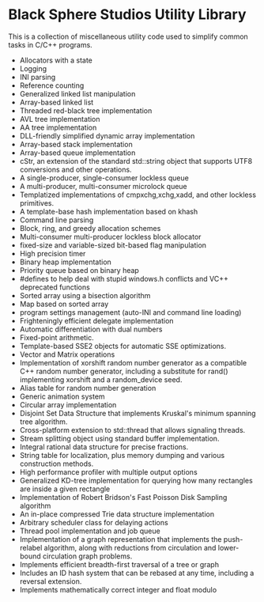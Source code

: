 # Black Sphere Studios Utility Library
 
This is a collection of miscellaneous utility code used to simplify common tasks in C/C++ programs.

* Allocators with a state
* Logging
* INI parsing
* Reference counting
* Generalized linked list manipulation
* Array-based linked list
* Threaded red-black tree implementation
* AVL tree implementation
* AA tree implementation
* DLL-friendly simplified dynamic array implementation
* Array-based stack implementation
* Array-based queue implementation
* cStr, an extension of the standard std::string object that supports UTF8 conversions and other operations.
* A single-producer, single-consumer lockless queue
* A multi-producer, multi-consumer microlock queue
* Templatized implementations of cmpxchg,xchg,xadd, and other lockless primitives.
* A template-base hash implementation based on khash
* Command line parsing
* Block, ring, and greedy allocation schemes
* Multi-consumer multi-producer lockless block allocator
* fixed-size and variable-sized bit-based flag manipulation
* High precision timer
* Binary heap implementation
* Priority queue based on binary heap
* #defines to help deal with stupid windows.h conflicts and VC++ deprecated functions
* Sorted array using a bisection algorithm
* Map based on sorted array
* program settings management (auto-INI and command line loading)
* Frighteningly efficient delegate implementation
* Automatic differentiation with dual numbers
* Fixed-point arithmetic.
* Template-based SSE2 objects for automatic SSE optimizations.
* Vector and Matrix operations
* Implementation of xorshift random number generator as a compatible C++ random number generator, including a substitute for rand() implementing xorshift and a random_device seed.
* Alias table for random number generation
* Generic animation system
* Circular array implementation
* Disjoint Set Data Structure that implements Kruskal's minimum spanning tree algorithm.
* Cross-platform extension to std::thread that allows signaling threads.
* Stream splitting object using standard buffer implementation.
* Integral rational data structure for precise fractions.
* String table for localization, plus memory dumping and various construction methods.
* High performance profiler with multiple output options
* Generalized KD-tree implementation for querying how many rectangles are inside a given rectangle
* Implementation of Robert Bridson's Fast Poisson Disk Sampling algorithm
* An in-place compressed Trie data structure implementation
* Arbitrary scheduler class for delaying actions
* Thread pool implementation and job queue
* Implementation of a graph representation that implements the push-relabel algorithm, along with reductions from circulation and lower-bound circulation graph problems.
* Implements efficient breadth-first traversal of a tree or graph
* Includes an ID hash system that can be rebased at any time, including a reversal extension.
* Implements mathematically correct integer and float modulo
